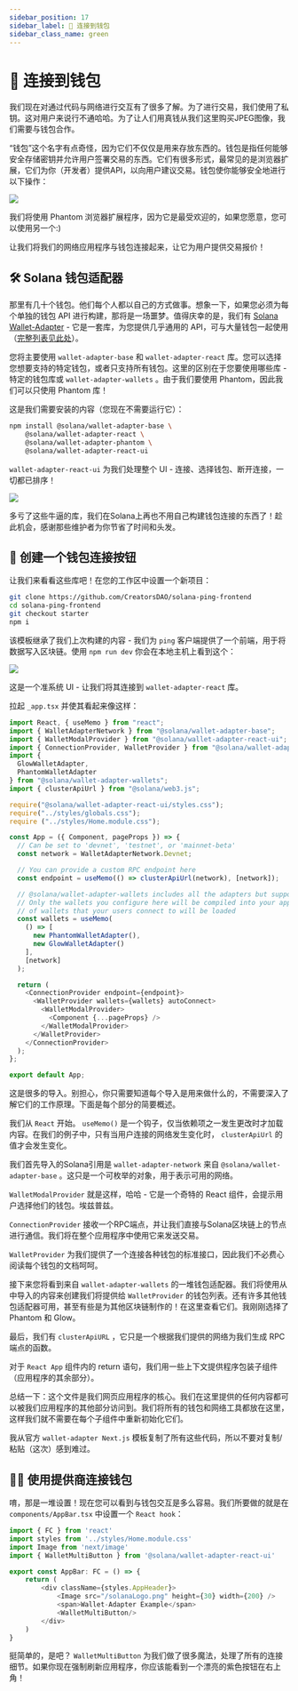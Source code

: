 ```yaml
---
sidebar_position: 17
sidebar_label: 🔌 连接到钱包
sidebar_class_name: green
---
```


# 🔌 连接到钱包

我们现在对通过代码与网络进行交互有了很多了解。为了进行交易，我们使用了私钥。这对用户来说行不通哈哈。为了让人们用真钱从我们这里购买JPEG图像，我们需要与钱包合作。

“钱包”这个名字有点奇怪，因为它们不仅仅是用来存放东西的。钱包是指任何能够安全存储密钥并允许用户签署交易的东西。它们有很多形式，最常见的是浏览器扩展，它们为你（开发者）提供API，以向用户建议交易。钱包使你能够安全地进行以下操作：

![](./img/upload_1.png)

我们将使用 Phantom 浏览器扩展程序，因为它是最受欢迎的，如果您愿意，您可以使用另一个:)

让我们将我们的网络应用程序与钱包连接起来，让它为用户提供交易报价！

## 🛠 Solana 钱包适配器

那里有几十个钱包。他们每个人都以自己的方式做事。想象一下，如果您必须为每个单独的钱包 API 进行构建，那将是一场噩梦。值得庆幸的是，我们有 [Solana Wallet-Adapter](https://github.com/solana-labs/wallet-adapter?utm_source=buildspace.so&utm_medium=buildspace_project) - 它是一套库，为您提供几乎通用的 API，可与大量钱包一起使用（[完整列表见此处](https://github.com/solana-labs/wallet-adapter#wallets?utm_source=buildspace.so&utm_medium=buildspace_project)）。


您将主要使用 `wallet-adapter-base` 和 `wallet-adapter-react` 库。您可以选择您想要支持的特定钱包，或者只支持所有钱包。这里的区别在于您要使用哪些库 - 特定的钱包库或 `wallet-adapter-wallets` 。由于我们要使用 Phantom，因此我们可以只使用 Phantom 库！

这是我们需要安装的内容（您现在不需要运行它）：

```bash
npm install @solana/wallet-adapter-base \
    @solana/wallet-adapter-react \
    @solana/wallet-adapter-phantom \
    @solana/wallet-adapter-react-ui
```

`wallet-adapter-react-ui` 为我们处理整个 UI - 连接、选择钱包、断开连接，一切都已排序！

![](./img/wallets.png)

多亏了这些牛逼的库，我们在Solana上再也不用自己构建钱包连接的东西了！趁此机会，感谢那些维护者为你节省了时间和头发。

## 👜 创建一个钱包连接按钮

让我们来看看这些库吧！在您的工作区中设置一个新项目：

```bash
git clone https://github.com/CreatorsDAO/solana-ping-frontend
cd solana-ping-frontend
git checkout starter
npm i
```

该模板继承了我们上次构建的内容 - 我们为 `ping` 客户端提供了一个前端，用于将数据写入区块链。使用 `npm run dev` 你会在本地主机上看到这个：

![](./img/upload_2.png)

这是一个准系统 UI - 让我们将其连接到 `wallet-adapter-react` 库。

拉起 `_app.tsx` 并使其看起来像这样：

```ts
import React, { useMemo } from "react";
import { WalletAdapterNetwork } from "@solana/wallet-adapter-base";
import { WalletModalProvider } from "@solana/wallet-adapter-react-ui";
import { ConnectionProvider, WalletProvider } from "@solana/wallet-adapter-react";
import {
  GlowWalletAdapter,
  PhantomWalletAdapter
} from "@solana/wallet-adapter-wallets";
import { clusterApiUrl } from "@solana/web3.js";

require("@solana/wallet-adapter-react-ui/styles.css");
require("../styles/globals.css");
require ("../styles/Home.module.css");

const App = ({ Component, pageProps }) => {
  // Can be set to 'devnet', 'testnet', or 'mainnet-beta'
  const network = WalletAdapterNetwork.Devnet;

  // You can provide a custom RPC endpoint here
  const endpoint = useMemo(() => clusterApiUrl(network), [network]);

  // @solana/wallet-adapter-wallets includes all the adapters but supports tree shaking and lazy loading --
  // Only the wallets you configure here will be compiled into your application, and only the dependencies
  // of wallets that your users connect to will be loaded
  const wallets = useMemo(
    () => [
      new PhantomWalletAdapter(),
      new GlowWalletAdapter()
    ],
    [network]
  );

  return (
    <ConnectionProvider endpoint={endpoint}>
      <WalletProvider wallets={wallets} autoConnect>
        <WalletModalProvider>
          <Component {...pageProps} />
        </WalletModalProvider>
      </WalletProvider>
    </ConnectionProvider>
  );
};

export default App;
```

这是很多的导入。别担心，你只需要知道每个导入是用来做什么的，不需要深入了解它们的工作原理。下面是每个部分的简要概述。

我们从 `React` 开始。 `useMemo()` 是一个钩子，仅当依赖项之一发生更改时才加载内容。在我们的例子中，只有当用户连接的网络发生变化时， `clusterApiUrl` 的值才会发生变化。

我们首先导入的Solana引用是 `wallet-adapter-network` 来自 `@solana/wallet-adapter-base` 。这只是一个可枚举的对象，用于表示可用的网络。

`WalletModalProvider` 就是这样，哈哈 - 它是一个奇特的 React 组件，会提示用户选择他们的钱包。埃兹普兹。

 `ConnectionProvider` 接收一个RPC端点，并让我们直接与Solana区块链上的节点进行通信。我们将在整个应用程序中使用它来发送交易。

`WalletProvider` 为我们提供了一个连接各种钱包的标准接口，因此我们不必费心阅读每个钱包的文档呵呵。

接下来您将看到来自 `wallet-adapter-wallets` 的一堆钱包适配器。我们将使用从中导入的内容来创建我们将提供给 `WalletProvider` 的钱包列表。还有许多其他钱包适配器可用，甚至有些是为其他区块链制作的！在这里查看它们。我刚刚选择了 Phantom 和 Glow。

最后，我们有 `clusterApiURL` ，它只是一个根据我们提供的网络为我们生成 RPC 端点的函数。

对于 `React App` 组件内的 return 语句，我们用一些上下文提供程序包装子组件（应用程序的其余部分）。

总结一下：这个文件是我们网页应用程序的核心。我们在这里提供的任何内容都可以被我们应用程序的其他部分访问到。我们将所有的钱包和网络工具都放在这里，这样我们就不需要在每个子组件中重新初始化它们。


我从官方 `wallet-adapter Next.js` 模板复制了所有这些代码，所以不要对复制/粘贴（这次）感到难过。

## 🧞‍♂️ 使用提供商连接钱包

唷，那是一堆设置！现在您可以看到与钱包交互是多么容易。我们所要做的就是在 `components/AppBar.tsx` 中设置一个 `React hook`：

```ts
import { FC } from 'react'
import styles from '../styles/Home.module.css'
import Image from 'next/image'
import { WalletMultiButton } from '@solana/wallet-adapter-react-ui'

export const AppBar: FC = () => {
    return (
        <div className={styles.AppHeader}>
            <Image src="/solanaLogo.png" height={30} width={200} />
            <span>Wallet-Adapter Example</span>
            <WalletMultiButton/>
        </div>
    )
}
```

挺简单的，是吧？ `WalletMultiButton` 为我们做了很多魔法，处理了所有的连接细节。如果你现在强制刷新应用程序，你应该能看到一个漂亮的紫色按钮在右上角！
